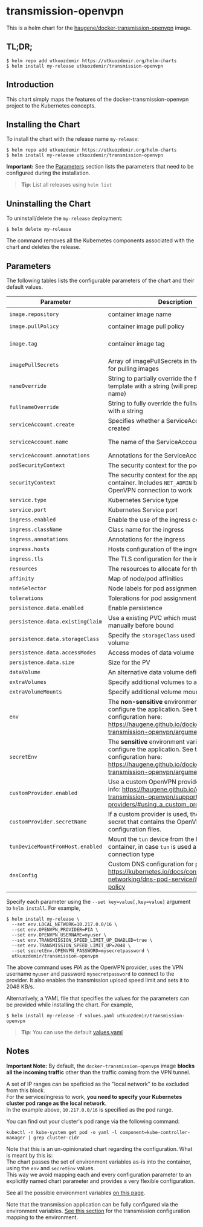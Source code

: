 # transmission-openvpn

This is a helm chart for the 
[haugene/docker-transmission-openvpn](https://github.com/haugene/docker-transmission-openvpn) image.

## TL;DR;

```console
$ helm repo add utkuozdemir https://utkuozdemir.org/helm-charts
$ helm install my-release utkuozdemir/transmission-openvpn
```

## Introduction

This chart simply maps the features of the docker-transmission-openvpn project to the Kubernetes concepts.

## Installing the Chart

To install the chart with the release name `my-release`:

```console
$ helm repo add utkuozdemir https://utkuozdemir.org/helm-charts
$ helm install my-release utkuozdemir/transmission-openvpn
```

**Important:** See the [Parameters](#parameters) section lists the parameters that need to be configured 
during the installation.

> **Tip**: List all releases using `helm list`

## Uninstalling the Chart

To uninstall/delete the `my-release` deployment:

```console
$ helm delete my-release
```

The command removes all the Kubernetes components associated with the chart and deletes the release.

## Parameters

The following tables lists the configurable parameters of the chart and their default values.

| Parameter                        | Description                                                                                                                                                                     | Default                                        |
|----------------------------------|---------------------------------------------------------------------------------------------------------------------------------------------------------------------------------|------------------------------------------------|
| `image.repository`               | container image name                                                                                                                                                            | `haugene/transmission-openvpn`                 |
| `image.pullPolicy`               | container image pull policy                                                                                                                                                     | `IfNotPresent`                                 |
| `image.tag`                      | container image tag                                                                                                                                                             | `{TAG_NAME}` (taken from the chart appVersion) |
| `imagePullSecrets`               | Array of imagePullSecrets in the namespace for pulling images                                                                                                                   | `[]`                                           |
| `nameOverride`                   | String to partially override the fullname template with a string (will prepend the release name)                                                                                | `nil`                                          |
| `fullnameOverride`               | String to fully override the fullname template with a string                                                                                                                    | `nil`                                          |
| `serviceAccount.create`          | Specifies whether a ServiceAccount should be created                                                                                                                            | `true`                                         |
| `serviceAccount.name`            | The name of the ServiceAccount to create                                                                                                                                        | Generated using the fullname template          |
| `serviceAccount.annotations`     | Annotations for the ServiceAccount                                                                                                                                              | `{}`                                           |
| `podSecurityContext`             | The security context for the pods                                                                                                                                               | `{}`                                           |
| `securityContext`                | The security context for the application container. Includes `NET_ADMIN` by default for the OpenVPN connection to work                                                          | `{"capabilities":{"add":["NET_ADMIN"]}}`       |
| `service.type`                   | Kubernetes Service type                                                                                                                                                         | `ClusterIP`                                    |
| `service.port`                   | Kubernetes Service port                                                                                                                                                         | `80`                                           |
| `ingress.enabled`                | Enable the use of the ingress controller                                                                                                                                        | `false`                                        |
| `ingress.className`              | Class name for the ingress                                                                                                                                                      | `{}`                                           |
| `ingress.annotations`            | Annotations for the ingress                                                                                                                                                     | `{}`                                           |
| `ingress.hosts`                  | Hosts configuration of the ingress                                                                                                                                              | see [values.yaml](values.yaml)                 |
| `ingress.tls`                    | The TLS configuration for the ingress                                                                                                                                           | `[]`                                           |
| `resources`                      | The resources to allocate for the container                                                                                                                                     | `{}`                                           |
| `affinity`                       | Map of node/pod affinities                                                                                                                                                      | `{}`                                           |
| `nodeSelector`                   | Node labels for pod assignment                                                                                                                                                  | `{}`                                           |
| `tolerations`                    | Tolerations for pod assignment                                                                                                                                                  | `[]`                                           |
| `persistence.data.enabled`       | Enable persistence                                                                                                                                                              | `false`                                        |
| `persistence.data.existingClaim` | Use a existing PVC which must be created manually before bound                                                                                                                  | `nil`                                          |
| `persistence.data.storageClass`  | Specify the `storageClass` used to provision the volume                                                                                                                         | `nil`                                          |
| `persistence.data.accessModes`   | Access modes of data volume                                                                                                                                                     | `["ReadWriteOnce"]`                            |
| `persistence.data.size`          | Size for the PV                                                                                                                                                                 | `64Gi`                                         |
| `dataVolume`                     | An alternative data volume definition                                                                                                                                           | `{}`                                           |
| `extraVolumes`                   | Specify additional volumes to attach to the pod                                                                                                                                 | `{}`                                           |
| `extraVolumeMounts`              | Specify additional volume mounts for the pod                                                                                                                                    | `{}`                                           |
| `env`                            | The **non-sensitive** environment variables to configure the application. See the possible configuration here: https://haugene.github.io/docker-transmission-openvpn/arguments/ | `{}`                                           |
| `secretEnv`                      | The **sensitive** environment variables to configure the application. See the possible configuration here: https://haugene.github.io/docker-transmission-openvpn/arguments/     | `{}`                                           |
| `customProvider.enabled`         | Use a custom OpenVPN provider service. More info: https://haugene.github.io/docker-transmission-openvpn/supported-providers/#using_a_custom_provider                            | `false`                                        |
| `customProvider.secretName`      | If a custom provider is used, the name of the secret that contains the OpenVPN client configuration files.                                                                      | `openvpn-custom`                               |
| `tunDeviceMountFromHost.enabled` | Mount the `tun` device from the host to the container, in case `tun` is used as the OpenVPN connection type                                                                     | `true`                                         |
| `dnsConfig`                      | Custom DNS configuration for pods. More info: https://kubernetes.io/docs/concepts/services-networking/dns-pod-service/#pod-s-dns-policy                                         | `{}`                                           |

Specify each parameter using the `--set key=value[,key=value]` argument to `helm install`. For example,

```console
$ helm install my-release \
  --set env.LOCAL_NETWORK=10.217.0.0/16 \
  --set env.OPENVPN_PROVIDER=PIA \
  --set env.OPENVPN_USERNAME=myuser \
  --set env.TRANSMISSION_SPEED_LIMIT_UP_ENABLED=true \
  --set env.TRANSMISSION_SPEED_LIMIT_UP=2048 \
  --set secretEnv.OPENVPN_PASSWORD=mysecretpassword \
  utkuozdemir/transmission-openvpn
```

The above command uses *PIA* as the OpenVPN provider, uses the VPN username `myuser` 
and password `mysecretpassword` to connect to the provider.
It also enables the transmission upload speed limit and sets it to 2048 KB/s.

Alternatively, a YAML file that specifies the values for the parameters 
can be provided while installing the chart. For example,

```console
$ helm install my-release -f values.yaml utkuozdemir/transmission-openvpn
```

> **Tip**: You can use the default [values.yaml](values.yaml)


## Notes

**Important Note:** By default, the `docker-transmission-openvpn` image **blocks all the incoming traffic** other than 
the traffic coming from the VPN tunnel.

A set of IP ranges can be speficied as the "local network" to be excluded from this block.  
For the service/ingress to work, **you need to specify your Kubernetes cluster pod range as the local network**.  
In the example above, `10.217.0.0/16` is specified as the pod range.

You can find out your cluster's pod range via the following command:
```console
kubectl -n kube-system get pod -o yaml -l component=kube-controller-manager | grep cluster-cidr
```

Note that this is an un-opinionated chart regarding the configuration. What is meant by this is:  
The chart passes the set of environment variables as-is into the container, using the `env` and `secretEnv` values.  
This way we avoid mapping each and every configuration parameter to an explicitly 
named chart parameter and provides a very flexible configuration.

See all the possible environment variables 
[on this page](https://haugene.github.io/docker-transmission-openvpn/arguments/).

Note that the transmission application can be fully configured via the environment variables. 
[See this section](https://haugene.github.io/docker-transmission-openvpn/arguments/#transmission_configuration_options) 
for the transmission configuration mapping to the environment.
